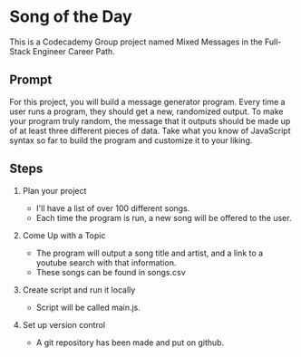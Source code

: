 # Song of the Day

This is a Codecademy Group project named Mixed Messages in the Full-Stack Engineer Career Path.

## Prompt

For this project, you will build a message generator program. Every time a user runs a program, they should get a new, randomized output. To make your program truly random, the message that it outputs should be made up of at least three different pieces of data. Take what you know of JavaScript syntax so far to build the program and customize it to your liking.

## Steps

1. Plan your project
    + I'll have a list of over 100 different songs.
    + Each time the program is run, a new song will be offered to the user.

2. Come Up with a Topic
    + The program will output a song title and artist, and a link to a youtube search with that information.
    + These songs can be found in songs.csv

3. Create script and run it locally
    + Script will be called main.js.

4. Set up version control
    + A git repository has been made and put on github.
